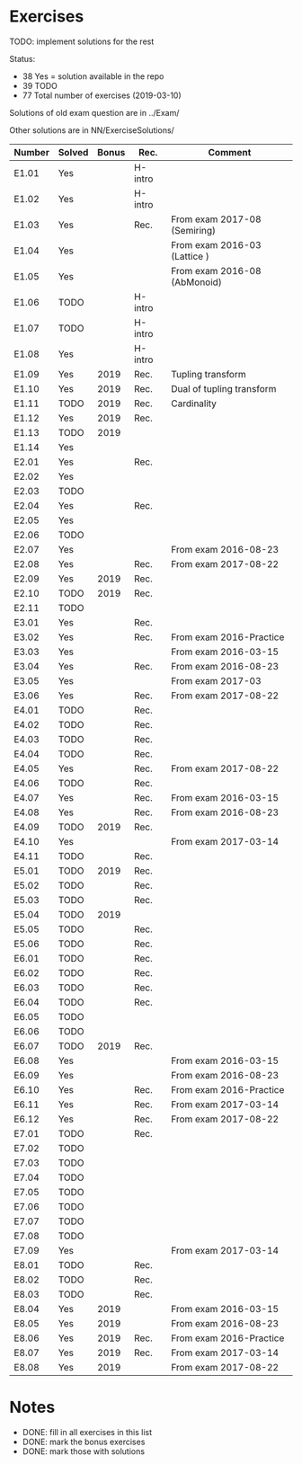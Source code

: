 # Exercises

TODO: implement solutions for the rest

Status:

* 38 Yes  = solution available in the repo
* 39 TODO
* 77 Total number of exercises (2019-03-10)

Solutions of old exam question are in ../Exam/

Other solutions are in NN/ExerciseSolutions/

| Number | Solved | Bonus| Rec.    | Comment
| ------ | ------ | ---- | ------- | -----------
| E1.01  | Yes    |      | H-intro |
| E1.02  | Yes    |      | H-intro |
| E1.03  | Yes    |      | Rec.    | From exam 2017-08 (Semiring)
| E1.04  | Yes    |      |         | From exam 2016-03 (Lattice )
| E1.05  | Yes    |      |         | From exam 2016-08 (AbMonoid)
| E1.06  | TODO   |      | H-intro |
| E1.07  | TODO   |      | H-intro |
| E1.08  | Yes    |      | H-intro |
| E1.09  | Yes    | 2019 | Rec.    | Tupling transform
| E1.10  | Yes    | 2019 | Rec.    | Dual of tupling transform
| E1.11  | TODO   | 2019 | Rec.    | Cardinality
| E1.12  | Yes    | 2019 | Rec.    |
| E1.13  | TODO   | 2019 |         |
| E1.14  | Yes    |      |         |
| E2.01  | Yes    |      | Rec.    |
| E2.02  | Yes    |      |         |
| E2.03  | TODO   |      |         |
| E2.04  | Yes    |      | Rec.    |
| E2.05  | Yes    |      |         |
| E2.06  | TODO   |      |         |
| E2.07  | Yes    |      |         | From exam 2016-08-23
| E2.08  | Yes    |      | Rec.    | From exam 2017-08-22
| E2.09  | Yes    | 2019 | Rec.    |
| E2.10  | TODO   | 2019 | Rec.    |
| E2.11  | TODO   |      |         |
| E3.01  | Yes    |      | Rec.    |
| E3.02  | Yes    |      | Rec.    | From exam 2016-Practice
| E3.03  | Yes    |      |         | From exam 2016-03-15
| E3.04  | Yes    |      | Rec.    | From exam 2016-08-23
| E3.05  | Yes    |      |         | From exam 2017-03
| E3.06  | Yes    |      | Rec.    | From exam 2017-08-22
| E4.01  | TODO   |      | Rec.    |
| E4.02  | TODO   |      | Rec.    |
| E4.03  | TODO   |      | Rec.    |
| E4.04  | TODO   |      | Rec.    |
| E4.05  | Yes    |      | Rec.    | From exam 2017-08-22
| E4.06  | TODO   |      | Rec.    |
| E4.07  | Yes    |      | Rec.    | From exam 2016-03-15
| E4.08  | Yes    |      | Rec.    | From exam 2016-08-23
| E4.09  | TODO   | 2019 | Rec.    |
| E4.10  | Yes    |      |         | From exam 2017-03-14
| E4.11  | TODO   |      | Rec.    |
| E5.01  | TODO   | 2019 | Rec.    |
| E5.02  | TODO   |      | Rec.    |
| E5.03  | TODO   |      | Rec.    |
| E5.04  | TODO   | 2019 |         |
| E5.05  | TODO   |      | Rec.    |
| E5.06  | TODO   |      | Rec.    |
| E6.01  | TODO   |      | Rec.    |
| E6.02  | TODO   |      | Rec.    |
| E6.03  | TODO   |      | Rec.    |
| E6.04  | TODO   |      | Rec.    |
| E6.05  | TODO   |      |         |
| E6.06  | TODO   |      |         |
| E6.07  | TODO   | 2019 | Rec.    |
| E6.08  | Yes    |      |         | From exam 2016-03-15
| E6.09  | Yes    |      |         | From exam 2016-08-23
| E6.10  | Yes    |      | Rec.    | From exam 2016-Practice
| E6.11  | Yes    |      | Rec.    | From exam 2017-03-14
| E6.12  | Yes    |      | Rec.    | From exam 2017-08-22
| E7.01  | TODO   |      | Rec.    |
| E7.02  | TODO   |      |         |
| E7.03  | TODO   |      |         |
| E7.04  | TODO   |      |         |
| E7.05  | TODO   |      |         |
| E7.06  | TODO   |      |         |
| E7.07  | TODO   |      |         |
| E7.08  | TODO   |      |         |
| E7.09  | Yes    |      |         | From exam 2017-03-14
| E8.01  | TODO   |      | Rec.    |
| E8.02  | TODO   |      | Rec.    |
| E8.03  | TODO   |      | Rec.    |
| E8.04  | Yes    | 2019 |         | From exam 2016-03-15
| E8.05  | Yes    | 2019 |         | From exam 2016-08-23
| E8.06  | Yes    | 2019 | Rec.    | From exam 2016-Practice
| E8.07  | Yes    | 2019 | Rec.    | From exam 2017-03-14
| E8.08  | Yes    | 2019 |         | From exam 2017-08-22

# Notes

* DONE: fill in all exercises in this list
* DONE: mark the bonus exercises
* DONE: mark those with solutions
